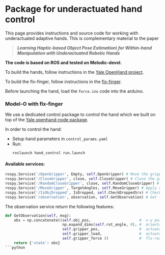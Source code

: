  <!--:construction_worker: :construction: **_This page is under construction_** :construction: :construction_worker:-->


# Package for underactuated hand control

This page provides instructions and source code for working with underactuated adaptive hands. This is complementary material to the paper

> ***Learning Haptic-based Object Pose Estimation\\ for Within-hand Manipulation with Underactuated Robotic Hands***


**The code is based on ROS and tested on Melodic-devel.**

To build the hands, follow instructions in the [Yale OpenHand project](https://www.eng.yale.edu/grablab/openhand/).

To build the flx-finger, follow instructions in the [flx-finger](https://github.com/osheraz/flx-tac-finger).

Before launching the hand, load the `force.ino` code into the arduino.

### Model-O with flx-finger

We use a dedicated control package to control the hand which we built on top of the  [Yale openhand-node package](https://github.com/grablab/openhand_node).

In order to control the hand:
- Setup hand parameters in `control_params.yaml`
- Run:
     ```
     roslaunch hand_control run.launch
     ```

#### Available services:
```python
rospy.Service('/OpenGripper', Empty, self.OpenGripper) # Move the gripper to the initial state
rospy.Service('/CloseGripper', close, self.CloseGripper) # Close the gripper up to pre-defined pressure
rospy.Service('/RandomCloseGripper', close, self.RandomCloseGripper) # Random-delayed-Close of the gripper up to pre-defined pressure
rospy.Service('/MoveGripper', TargetAngles, self.MoveGripper) # Apply current action to each finger of the gripper
rospy.Service('/IsObjDropped', IsDropped, self.CheckDroppedSrv) # Check if the grasped object is dropped
rospy.Service('/observation', observation, self.GetObservation) # Get the current hand feature configuration
```

The observation service return the following features:
```python
def GetObservation(self, msg):
    obs = np.concatenate((self.obj_pos,                      #  x-y pose of the grapsed object
                          np.expand_dims(self.rot_angle, 0), #  orientation of the grapsed object
                          self.gripper_pos,                  #  actuator angles
                          self.gripper_load,                 #  actuator loads
                          self.gripper_force ))              #  flx-readings
    return {'state': obs}
```python
